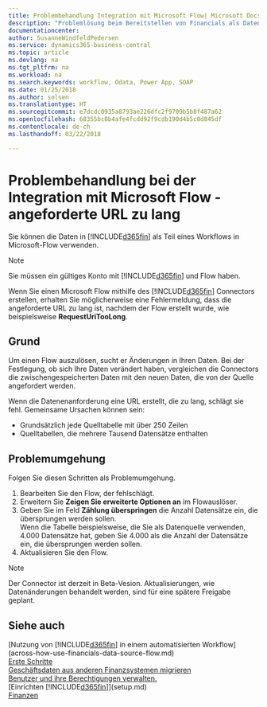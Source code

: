 ```yaml
---
title: Problembehandlung Integration mit Microsoft Flow| Microsoft Docs
description: "Problemlösung beim Bereitstellen von Financials als Datenquelle und beim Definieren einer OData-URL für Ihre Webdienste, um eine Geschäfts-App mithilfe einem automatisierten Workflow zu erstellen."
documentationcenter: 
author: SusanneWindfeldPedersen
ms.service: dynamics365-business-central
ms.topic: article
ms.devlang: na
ms.tgt_pltfrm: na
ms.workload: na
ms.search.keywords: workflow, Odata, Power App, SOAP
ms.date: 01/25/2018
ms.author: solsen
ms.translationtype: HT
ms.sourcegitcommit: e7dcdc0935a8793ae226dfc2f9709b5b8f487a62
ms.openlocfilehash: 68355bc0b4afe4fcdd92f9cdb190d4b5c0d845df
ms.contentlocale: de-ch
ms.lasthandoff: 03/22/2018

---
```

# <a name="troubleshooting-integration-with-microsoft-flow---request-url-too-long"></a>Problembehandlung bei der Integration mit Microsoft Flow - angeforderte URL zu lang
Sie können die Daten in [!INCLUDE[d365fin](includes/d365fin_md.md)] als Teil eines Workflows in Microsoft-Flow verwenden.  

> [!NOTE]  
>   Sie müssen ein gültiges Konto mit [!INCLUDE[d365fin](includes/d365fin_md.md)] und Flow haben.  

Wenn Sie einen Microsoft Flow mithilfe des [!INCLUDE[d365fin](includes/d365fin_md.md)] Connectors erstellen, erhalten Sie möglicherweise eine Fehlermeldung, dass die angeforderte URL zu lang ist, nachdem der Flow erstellt wurde, wie beispielsweise **RequestUriTooLong**.

## <a name="cause"></a>Grund
Um einen Flow auszulösen, sucht er Änderungen in Ihren Daten. Bei der Festlegung, ob sich Ihre Daten verändert haben, vergleichen die Connectors die zwischengespeicherten Daten mit den neuen Daten, die von der Quelle angefordert werden.  

Wenn die Datenenanforderung eine URL erstellt, die zu lang, schlägt sie fehl. Gemeinsame Ursachen können sein:
- Grundsätzlich jede Quelltabelle mit über 250 Zeilen
- Quelltabellen, die mehrere Tausend Datensätze enthalten

## <a name="workaround"></a>Problemumgehung
Folgen Sie diesen Schritten als Problemumgehung.
1. Bearbeiten Sie den Flow, der fehlschlägt.
2. Erweitern Sie **Zeigen Sie erweiterte Optionen an** im Flowauslöser.
3. Geben Sie im Feld **Zählung überspringen** die Anzahl Datensätze ein, die übersprungen werden sollen.  
Wenn die Tabelle beispielsweise, die Sie als Datenquelle verwenden, 4.000 Datensätze hat, geben Sie 4.000 als die Anzahl der Datensätze ein, die übersprungen werden sollen.
4. Aktualisieren Sie den Flow.

> [!NOTE]  
> Der Connector ist derzeit in Beta-Vesion. Aktualisierungen, wie Datenänderungen behandelt werden, sind für eine spätere Freigabe geplant.


## <a name="see-also"></a>Siehe auch
[Nutzung von [!INCLUDE[d365fin](includes/d365fin_md.md)] in einem automatisierten Workflow](across-how-use-financials-data-source-flow.md)  
[Erste Schritte](product-get-started.md)  
[Geschäftsdaten aus anderen Finanzsystemen migrieren](upload-data.md)  
[Benutzer und ihre Berechtigungen verwalten.](ui-how-users-permissions.md)    
[Einrichten [!INCLUDE[d365fin](includes/d365fin_md.md)]](setup.md)  
[Finanzen](finance.md)  

